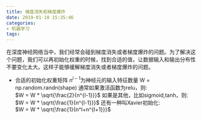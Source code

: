```yaml
---
title: 梯度消失和梯度爆炸
date: 2019-01-18 15:35:46
categories:
- 机器学习
tags:
---
```

在深度神经网络当中，我们经常会碰到梯度消失或者梯度爆炸的问题。为了解决这个问题，我们可以再初始化权重的时候，找到合适的值，让数据输入和输出分布性不要变化太大。这样子能够缓解梯度消失或者梯度爆炸的问题。
- 合适的初始化权重矩阵
$n^{l-1}$为神经元的输入特征数量 
W = np.random.randn(shape)
通常如果激活函数为relu，则:   
$W = W * \sqrt{\frac{2}{n^{l-1}}}$
如果是其他，比如sigmoid,tanh，则:   
$W = W * \sqrt{\frac{1}{n^{l-1}}}$
还有一种叫Xavier初始化:  
$W = W * \sqrt{\frac{1}{n^l+n^{l+1}}}$
